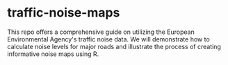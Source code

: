 # traffic-noise-maps
This repo offers a comprehensive guide on utilizing the European Environmental Agency's traffic noise data. We will demonstrate how to calculate noise levels for major roads and illustrate the process of creating informative noise maps using R.
